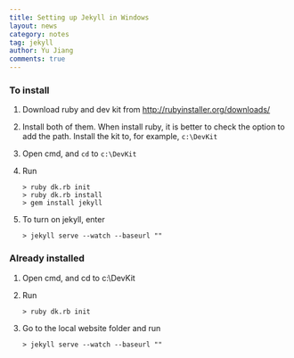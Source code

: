 ```yaml
---
title: Setting up Jekyll in Windows
layout: news
category: notes
tag: jekyll
author: Yu Jiang
comments: true
---
```

### To install
1. Download ruby and dev kit from http://rubyinstaller.org/downloads/
2. Install both of them. When install ruby, it is better to check the option to add the path. Install the kit to, for example, `c:\DevKit`
3. Open cmd, and `cd` to `c:\DevKit`
4. Run

	```
	> ruby dk.rb init
	> ruby dk.rb install
	> gem install jekyll
	```

5. To turn on jekyll, enter

	```
	> jekyll serve --watch --baseurl ""
	```

### Already installed
1. Open cmd, and cd to c:\DevKit
2. Run

	```
	> ruby dk.rb init
	```

3. Go to the local website folder and run

	```
	> jekyll serve --watch --baseurl ""
	```
